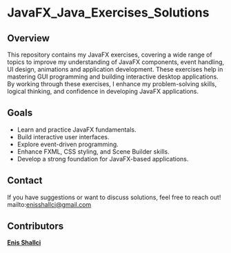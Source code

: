 # JavaFX_Java_Exercises_Solutions

## Overview
This repository contains my JavaFX exercises, covering a wide range of topics to improve my understanding of JavaFX components, event handling, UI design, animations and application development. These exercises help in mastering GUI programming and building interactive desktop applications. By working through these exercises, I enhance my problem-solving skills, logical thinking, and confidence in developing JavaFX applications.

## Goals
- Learn and practice JavaFX fundamentals.
- Build interactive user interfaces.
- Explore event-driven programming.
- Enhance FXML, CSS styling, and Scene Builder skills.
- Develop a strong foundation for JavaFX-based applications.

## Contact
If you have suggestions or want to discuss solutions, feel free to reach out!
mailto:enisshallci@gmail.com

## Contributors
<b>[Enis Shallci](https://github.com/enisshallci)</b>
